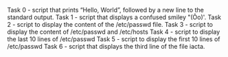 Task 0 - script that prints “Hello, World”, followed by a new line to the standard output.
Task 1 - script that displays a confused smiley "(Ôo)'.
Task 2 - script to display the content of the /etc/passwd file.
Task 3 - script to display the content of /etc/passwd and /etc/hosts
Task 4 - script to display the last 10 lines of /etc/passwd
Task 5 - script to display the first 10 lines of /etc/passwd
Task 6 - script that displays the third line of the file iacta.
